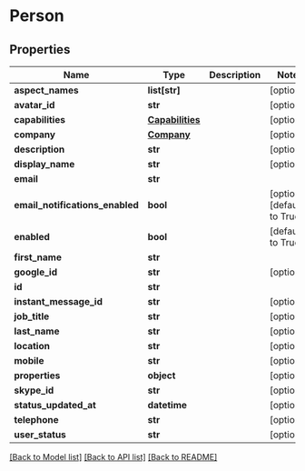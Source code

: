 # Person

## Properties
Name | Type | Description | Notes
------------ | ------------- | ------------- | -------------
**aspect_names** | **list[str]** |  | [optional] 
**avatar_id** | **str** |  | [optional] 
**capabilities** | [**Capabilities**](Capabilities.md) |  | [optional] 
**company** | [**Company**](Company.md) |  | [optional] 
**description** | **str** |  | [optional] 
**display_name** | **str** |  | [optional] 
**email** | **str** |  | 
**email_notifications_enabled** | **bool** |  | [optional] [default to True]
**enabled** | **bool** |  | [default to True]
**first_name** | **str** |  | 
**google_id** | **str** |  | [optional] 
**id** | **str** |  | 
**instant_message_id** | **str** |  | [optional] 
**job_title** | **str** |  | [optional] 
**last_name** | **str** |  | [optional] 
**location** | **str** |  | [optional] 
**mobile** | **str** |  | [optional] 
**properties** | **object** |  | [optional] 
**skype_id** | **str** |  | [optional] 
**status_updated_at** | **datetime** |  | [optional] 
**telephone** | **str** |  | [optional] 
**user_status** | **str** |  | [optional] 

[[Back to Model list]](../README.md#documentation-for-models) [[Back to API list]](../README.md#documentation-for-api-endpoints) [[Back to README]](../README.md)

